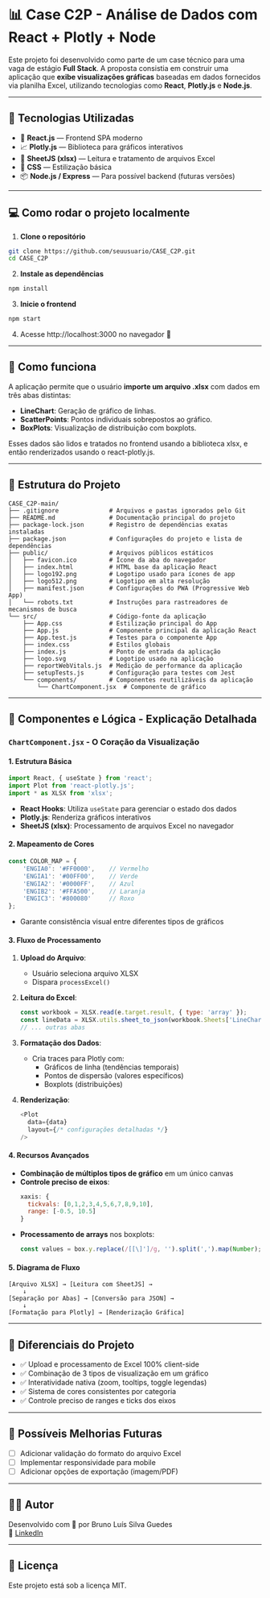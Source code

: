

# 📊 Case C2P - Análise de Dados com React + Plotly + Node

Este projeto foi desenvolvido como parte de um case técnico para uma vaga de estágio **Full Stack**. A proposta consistia em construir uma aplicação que **exibe visualizações gráficas** baseadas em dados fornecidos via planilha Excel, utilizando tecnologias como **React**, **Plotly.js** e **Node.js**.

---

## 🚀 Tecnologias Utilizadas

- 🧠 **React.js** — Frontend SPA moderno
- 📈 **Plotly.js** — Biblioteca para gráficos interativos
- 📁 **SheetJS (xlsx)** — Leitura e tratamento de arquivos Excel
- 🎨 **CSS** — Estilização básica
- 📦 **Node.js / Express** — Para possível backend (futuras versões)

---

## 💻 Como rodar o projeto localmente

1. **Clone o repositório**
```bash
git clone https://github.com/seuusuario/CASE_C2P.git
cd CASE_C2P
```

2. **Instale as dependências**
```bash
npm install
```

3. **Inicie o frontend**
```bash
npm start
```

4. Acesse http://localhost:3000 no navegador 🚀

---

## 🧠 Como funciona

A aplicação permite que o usuário **importe um arquivo .xlsx** com dados em três abas distintas:

- **LineChart**: Geração de gráfico de linhas.
- **ScatterPoints**: Pontos individuais sobrepostos ao gráfico.
- **BoxPlots**: Visualização de distribuição com boxplots.

Esses dados são lidos e tratados no frontend usando a biblioteca xlsx, e então renderizados usando o react-plotly.js.

---

## 📁 Estrutura do Projeto

```
CASE_C2P-main/
├── .gitignore              # Arquivos e pastas ignorados pelo Git
├── README.md               # Documentação principal do projeto
├── package-lock.json       # Registro de dependências exatas instaladas
├── package.json            # Configurações do projeto e lista de dependências
├── public/                 # Arquivos públicos estáticos
│   ├── favicon.ico         # Ícone da aba do navegador
│   ├── index.html          # HTML base da aplicação React
│   ├── logo192.png         # Logotipo usado para ícones de app
│   ├── logo512.png         # Logotipo em alta resolução
│   ├── manifest.json       # Configurações do PWA (Progressive Web App)
│   └── robots.txt          # Instruções para rastreadores de mecanismos de busca
└── src/                    # Código-fonte da aplicação
    ├── App.css             # Estilização principal do App
    ├── App.js              # Componente principal da aplicação React
    ├── App.test.js         # Testes para o componente App
    ├── index.css           # Estilos globais
    ├── index.js            # Ponto de entrada da aplicação
    ├── logo.svg            # Logotipo usado na aplicação
    ├── reportWebVitals.js  # Medição de performance da aplicação
    ├── setupTests.js       # Configuração para testes com Jest
    └── components/         # Componentes reutilizáveis da aplicação
        └── ChartComponent.jsx  # Componente de gráfico 
```

---

## 🧩 Componentes e Lógica - Explicação Detalhada

### `ChartComponent.jsx` - O Coração da Visualização

#### **1. Estrutura Básica**
```javascript
import React, { useState } from 'react';
import Plot from 'react-plotly.js';
import * as XLSX from 'xlsx';
```
- **React Hooks**: Utiliza `useState` para gerenciar o estado dos dados
- **Plotly.js**: Renderiza gráficos interativos
- **SheetJS (xlsx)**: Processamento de arquivos Excel no navegador

#### **2. Mapeamento de Cores**
```javascript
const COLOR_MAP = {
    'ENGIA0': '#FF0000',    // Vermelho
    'ENGIA1': '#00FF00',    // Verde
    'ENGIA2': '#0000FF',    // Azul
    'ENGIB2': '#FFA500',    // Laranja
    'ENGIC3': '#800080'     // Roxo
};
```
- Garante consistência visual entre diferentes tipos de gráficos

#### **3. Fluxo de Processamento**
1. **Upload do Arquivo**:
   - Usuário seleciona arquivo XLSX
   - Dispara `processExcel()`

2. **Leitura do Excel**:
   ```javascript
   const workbook = XLSX.read(e.target.result, { type: 'array' });
   const lineData = XLSX.utils.sheet_to_json(workbook.Sheets['LineChart']);
   // ... outras abas
   ```

3. **Formatação dos Dados**:
   - Cria traces para Plotly com:
     - Gráficos de linha (tendências temporais)
     - Pontos de dispersão (valores específicos)
     - Boxplots (distribuições)

4. **Renderização**:
   ```javascript
   <Plot
     data={data}
     layout={/* configurações detalhadas */}
   />
   ```

#### **4. Recursos Avançados**
- **Combinação de múltiplos tipos de gráfico** em um único canvas
- **Controle preciso de eixos**:
  ```javascript
  xaxis: {
    tickvals: [0,1,2,3,4,5,6,7,8,9,10],
    range: [-0.5, 10.5]
  }
  ```
- **Processamento de arrays** nos boxplots:
  ```javascript
  const values = box.y.replace(/[[\]']/g, '').split(',').map(Number);
  ```

#### **5. Diagrama de Fluxo**
```
[Arquivo XLSX] → [Leitura com SheetJS] → 
    ↓
[Separação por Abas] → [Conversão para JSON] → 
    ↓
[Formatação para Plotly] → [Renderização Gráfica]
```

---

## 🎯 Diferenciais do Projeto

- ✅ Upload e processamento de Excel 100% client-side
- ✅ Combinação de 3 tipos de visualização em um gráfico
- ✅ Interatividade nativa (zoom, tooltips, toggle legendas)
- ✅ Sistema de cores consistentes por categoria
- ✅ Controle preciso de ranges e ticks dos eixos

---

## 🔧 Possíveis Melhorias Futuras

- [ ] Adicionar validação do formato do arquivo Excel
- [ ] Implementar responsividade para mobile
- [ ] Adicionar opções de exportação (imagem/PDF)

---

## 👨‍💻 Autor

Desenvolvido com 💙 por Bruno Luís Silva Guedes  
🔗 [LinkedIn](https://www.linkedin.com/in/bruno-luis-8a730b220/)

---

## 📝 Licença

Este projeto está sob a licença MIT.
```
